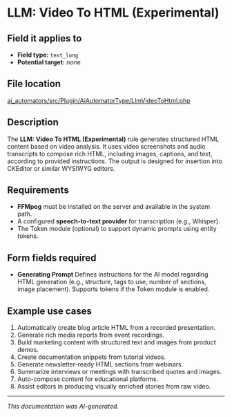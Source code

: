 # LLM: Video To HTML (Experimental)

## Field it applies to

- **Field type:** `text_long`
- **Potential target:** *none*

## File location

[ai_automators/src/Plugin/AiAutomatorType/LlmVideoToHtml.php](https://git.drupalcode.org/project/ai/-/blob/1.2.x/modules/ai_automators/src/Plugin/AiAutomatorType/LlmVideoToHtml.php?ref_type=heads)

## Description

The **LLM: Video To HTML (Experimental)** rule generates structured HTML content based on video analysis.
It uses video screenshots and audio transcripts to compose rich HTML, including images, captions, and text, according to provided instructions.
The output is designed for insertion into CKEditor or similar WYSIWYG editors.

## Requirements

- **FFMpeg** must be installed on the server and available in the system path.
- A configured **speech-to-text provider** for transcription (e.g., Whisper).
- The Token module (optional) to support dynamic prompts using entity tokens.

## Form fields required

- **Generating Prompt**
  Defines instructions for the AI model regarding HTML generation (e.g., structure, tags to use, number of sections, image placement).
  Supports tokens if the Token module is enabled.

## Example use cases

1. Automatically create blog article HTML from a recorded presentation.
2. Generate rich media reports from event recordings.
3. Build marketing content with structured text and images from product demos.
4. Create documentation snippets from tutorial videos.
5. Generate newsletter-ready HTML sections from webinars.
6. Summarize interviews or meetings with transcribed quotes and images.
7. Auto-compose content for educational platforms.
8. Assist editors in producing visually enriched stories from raw video.

---

*This documentation was AI-generated.*
